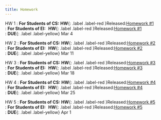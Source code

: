 ```yaml
---
title: Homework
---
```


HW 1
: **For Students of CS:** **HW**{: .label .label-red }Released:[Homework #1](https://basics.sjtu.edu.cn/~yangqizhe/pdf/la2024s/homework/LA-hw1forCS.pdf)  
: **For Students of  EI:**&thinsp;&thinsp; **HW**{: .label .label-red }Released:[Homework #1](https://basics.sjtu.edu.cn/~yangqizhe/pdf/la2024s/homework/LA-hw1forEI.pdf)  
: **DUE**{: .label .label-yellow} Mar 4

HW 2
: **For Students of CS:** **HW**{: .label .label-red }Released:[Homework #2](https://basics.sjtu.edu.cn/~yangqizhe/pdf/la2024s/homework/LA-hw2forCS.pdf)  
: **For Students of  EI:**&thinsp;&thinsp; **HW**{: .label .label-red }Released:[Homework #2](https://basics.sjtu.edu.cn/~yangqizhe/pdf/la2024s/homework/LA-hw2forEI.pdf)  
: **DUE**{: .label .label-yellow} Mar 11

HW 3
: **For Students of CS:** **HW**{: .label .label-red }Released:[Homework #3](https://basics.sjtu.edu.cn/~yangqizhe/pdf/la2024s/homework/LA-hw3forCS.pdf)  
: **For Students of  EI:**&thinsp;&thinsp; **HW**{: .label .label-red }Released:[Homework #3](https://basics.sjtu.edu.cn/~yangqizhe/pdf/la2024s/homework/LA-hw3forEI.pdf)  
: **DUE**{: .label .label-yellow} Mar 18
  
HW 4
: **For Students of CS:** **HW**{: .label .label-red }Released:[Homework #4](https://basics.sjtu.edu.cn/~yangqizhe/pdf/la2024s/homework/LA-hw4forCS.pdf)  
: **For Students of  EI:**&thinsp;&thinsp; **HW**{: .label .label-red }Released:[Homework #4](https://basics.sjtu.edu.cn/~yangqizhe/pdf/la2024s/homework/LA-hw4forEI.pdf)  
: **DUE**{: .label .label-yellow} Mar 25

HW 5
: **For Students of CS:** **HW**{: .label .label-red }Released:[Homework #5](https://basics.sjtu.edu.cn/~yangqizhe/pdf/la2024s/homework/LA-hw5forCS.pdf)  
: **For Students of  EI:**&thinsp;&thinsp; **HW**{: .label .label-red }Released:[Homework #5](https://basics.sjtu.edu.cn/~yangqizhe/pdf/la2024s/homework/LA-hw5forEI.pdf)  
: **DUE**{: .label .label-yellow} Apr 1